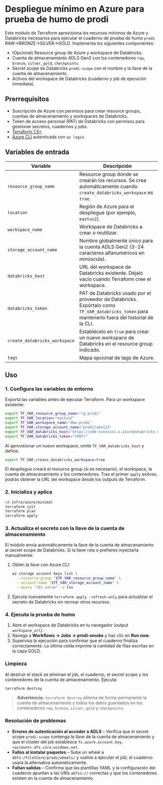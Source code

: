# Despliegue mínimo en Azure para prueba de humo de prodi

Este módulo de Terraform aprovisiona los recursos mínimos de Azure y Databricks necesarios para ejecutar el cuaderno de prueba de humo `prodi` RAW→BRONZE→SILVER→GOLD. Implementa los siguientes componentes:

* (Opcional) Resource group de Azure y workspace de Databricks.
* Cuenta de almacenamiento ADLS Gen2 con los contenedores `raw`, `bronze`, `silver`, `gold`, `checkpoints`.
* Secret scope de Databricks `prodi-scope` con el nombre y la llave de la cuenta de almacenamiento.
* Activos del workspace de Databricks (cuaderno y job de ejecución inmediata).

## Prerrequisitos

* Suscripción de Azure con permisos para crear resource groups, cuentas de almacenamiento y workspaces de Databricks.
* Token de acceso personal (PAT) de Databricks con permisos para gestionar secretos, cuadernos y jobs.
* [Terraform 1.5+](https://developer.hashicorp.com/terraform/downloads).
* [Azure CLI](https://learn.microsoft.com/cli/azure/install-azure-cli) autenticada con `az login`.

## Variables de entrada

| Variable | Descripción |
| --- | --- |
| `resource_group_name` | Resource group donde se crearán los recursos. Se crea automáticamente cuando `create_databricks_workspace` es `true`. |
| `location` | Región de Azure para el despliegue (por ejemplo, `eastus2`). |
| `workspace_name` | Workspace de Databricks a crear o reutilizar. |
| `storage_account_name` | Nombre globalmente único para la cuenta ADLS Gen2 (3-24 caracteres alfanuméricos en minúscula). |
| `databricks_host` | URL del workspace de Databricks existente. Déjalo vacío cuando Terraform cree el workspace. |
| `databricks_token` | PAT de Databricks usado por el proveedor de Databricks. Expórtalo como `TF_VAR_databricks_token` para mantenerlo fuera del historial de la CLI. |
| `create_databricks_workspace` | Establécelo en `true` para crear un nuevo workspace de Databricks en el resource group indicado. |
| `tags` | Mapa opcional de tags de Azure. |

## Uso

### 1. Configura las variables de entorno

Exporta las variables antes de ejecutar Terraform. Para un workspace existente:

```bash
export TF_VAR_resource_group_name="rg-prodi"
export TF_VAR_location="eastus2"
export TF_VAR_workspace_name="dbw-prodi"
export TF_VAR_storage_account_name="prodilake123"
export TF_VAR_databricks_host="https://adb-xxxxxxxx.x.azuredatabricks.net"
export TF_VAR_databricks_token="<PAT>"
```

Al aprovisionar un nuevo workspace, omite `TF_VAR_databricks_host` y define:

```bash
export TF_VAR_create_databricks_workspace=true
```

El despliegue creará el resource group (si es necesario), el workspace, la cuenta de almacenamiento y los contenedores. Tras el primer `apply` exitoso, podrás obtener la URL del workspace desde los outputs de Terraform.

### 2. Inicializa y aplica

```bash
cd infra/azure/minimal
terraform init
terraform plan
terraform apply
```

### 3. Actualiza el secreto con la llave de la cuenta de almacenamiento

El módulo envía automáticamente la llave de la cuenta de almacenamiento al secret scope de Databricks. Si la llave rota o prefieres inyectarla manualmente:

1. Obtén la llave con Azure CLI:
   ```bash
   az storage account keys list \
     --resource-group "$TF_VAR_resource_group_name" \
     --account-name "$TF_VAR_storage_account_name" \
     --query "[0].value" -o tsv
   ```
2. Ejecuta nuevamente `terraform apply -refresh-only` para actualizar el secreto de Databricks sin recrear otros recursos.

### 4. Ejecuta la prueba de humo

1. Abre el workspace de Databricks en tu navegador (output `workspace_url`).
2. Navega a **Workflows → Jobs → prodi-smoke** y haz clic en **Run now**.
3. Supervisa la ejecución para confirmar que el cuaderno finaliza correctamente. La última celda imprime la cantidad de filas escritas en la capa GOLD.

### Limpieza

Al destruir el stack se eliminan el job, el cuaderno, el secret scope y los contenedores de la cuenta de almacenamiento. Ejecuta:

```bash
terraform destroy
```

> **Advertencia:** `terraform destroy` elimina de forma permanente la cuenta de almacenamiento y todos los datos guardados en los contenedores `raw`, `bronze`, `silver`, `gold` y `checkpoints`.

### Resolución de problemas

* **Errores de autenticación al acceder a ADLS** – Verifica que el secret scope `prodi-scope` contenga la llave de la cuenta de almacenamiento y que el clúster del job establezca `fs.azure.account.key.<account>.dfs.core.windows.net`.
* **Fallos al instalar paquetes** – Sube un wheel a `dbfs:/FileStore/prodi/wheels/` y vuelve a ejecutar el job; el cuaderno usará la alternativa automáticamente.
* **Faltan salidas** – Confirma que las plantillas YAML y la configuración del cuaderno apuntan a las URIs `abfss://` correctas y que los contenedores existen en la cuenta de almacenamiento.
